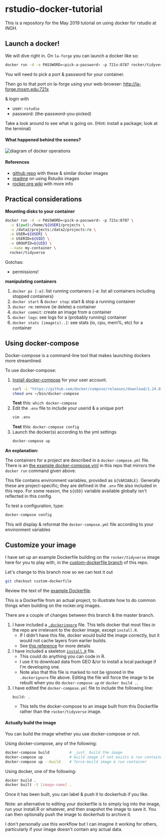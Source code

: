 # rstudio-docker-tutorial

This is a repository for the May 2019 tutorial on using docker for rstudio at INGH.

## Launch a docker!

We will dive right in. On `la-forge` you can launch a docker like so:

```sh
docker run -d -e PASSWORD=<pick-a-password> -p 721x:8787 rocker/tidyverse
```

You will need to pick a port & password for your container.

Then go to that port on la-forge using your web-browser: http://la-forge.mssm.edu:721x 

& login with 

   - user: `rstudio`
   - password: (the-password-you-picked)

Take a look around to see what is going on. (Hint: install a package; look at the terminal)

#### What happened behind the scenes?

![diagram of docker operations](https://user-images.githubusercontent.com/923453/57944788-1264a200-78a6-11e9-8da2-807f5600d20e.png)

#### References

   - [github repo](https://github.com/rocker-org/rocker-versioned) with these & similar docker images
   - [readme](https://github.com/rocker-org/rocker-versioned/blob/master/rstudio/README.md) on using Rstudio images
   - [rocker.org wiki](https://github.com/rocker-org/rocker/wiki) with more info

## Practical considerations

**Mounting disks to your container**

```sh
docker run -d -e PASSWORD=<pick-a-password> -p 721x:8787 \
  -v $(pwd):/home/${USER}/projects \
  -v /data2/projects:/data2/projects:ro \
  -e USER=${USER} \
  -e USERID=${UID} \
  -e GROUPID=${UID} \
  --name my-container \
  rocker/tidyverse
```

Gotchas:
   - permissions!
   
**manipulating containers**

1. `docker ps [-a]`: list running containers (-a: list all containers including stopped containers)
2. `docker start` & `docker stop`: start & stop a running container
3. `docker rm`: remove (ie delete) a container
4. `docker commit`: create an image from a container
5. `docker logs`: see logs for a (probably running) container
6. `docker stats [image(s)..]`: see stats (io, cpu, mem%, etc) for a container

## Using docker-compose

Docker-compose is a command-line tool that makes launching dockers more streamlined.

To use docker-compose:

1. [Install docker-compose](https://docs.docker.com/compose/install/) for your user account.
    ```sh
    curl -L "https://github.com/docker/compose/releases/download/1.24.0/docker-compose-$(uname -s)-$(uname -m)" -o ~/bin/docker-compose
    chmod u+x ~/bin/docker-compose
    ```
   **Test** this: `which docker-compose`
2. Edit the `.env` file to include your userid & a unique port
    ```sh
    vim .env
    ```
    **Test** this: `docker-compose config`
3. Launch the docker(s) according to the yml settings
   ```sh
   docker-compose up
   ```

**An explanation:**

The containers for a project are described in a `docker-compose.yml` file. There is an [the example docker-compose.yml](docker-compose.yml) in this repo that mirrors the `docker run` command given above.

This file contains environment variables, provided as `${VARIABLE}`. Generally these are project-specific; they are defined in the `.env` file also included in this repo. For some reason, the `${UID}` variable available globally isn't reflected in this config.

To test a configuration, type:
```sh
docker-compose config
```

This will display & reformat the `docker-compose.yml` file according to your environment variables

## Customize your image

I have set up an example Dockerfile building on the `rocker/tidyverse` image here for you to play with, in the [custom-dockerfile branch](https://github.com/DudleyLab/rstudio-docker-tutorial/tree/custom-dockerfile) of this repo.

Let's change to this branch now so we can test it out

```sh
git checkout custom-dockerfile
``` 

Review the text of the [example Dockerfile](https://github.com/DudleyLab/rstudio-docker-tutorial/blob/custom-dockerfile/Dockerfile). 

This is a Dockerfile from an actual project, to illustrate how to do common things when building on the rocker.org images.

There are a couple of changes between this branch & the master branch. 

1. I have included a [`.dockerignore`](https://github.com/DudleyLab/rstudio-docker-tutorial/blob/7dd80c4be4888face3476397c0532660797ea8bf/.dockerignore) file. This tells docker that most files in the repo are irrelevant to the docker image, except `install.R`. 
    - If I didn't have this file, docker would build the image correctly, but it would not cache layers from earlier builds.
    - See [this reference](https://codefresh.io/docker-tutorial/not-ignore-dockerignore/) for more details 
2. I have included a skeleton [`install.R`](https://github.com/DudleyLab/rstudio-docker-tutorial/blob/7dd80c4be4888face3476397c0532660797ea8bf/install.R) file.
    - This could do anything you can code in R.
    - I use it to download data from GEO &/or to install a local package if I'm developing one.
    - Note also that this file is marked to not be ignored in the `.dockerignore` file above. Editing the file will force the image to be rebuilt when you do `docker-compose up` or `docker build .`.
3. I have edited the `docker-compose.yml` file to include the following line:
    ```
    build: .
    ```
    - This tells the docker-compose to an image built from this Dockerfile rather than the `rocker/tidyverse` image.

#### Actually build the image

You can build the image whether you use docker-compose or not. 

Using docker-compose, any of the following:

```sh
docker-compose build         # _just_ build the image
docker-compose up            # build image if not exists & run container
docker-compose up --build    # force-build image & run container
```

Using docker, one of the following:

```sh
docker build .
docker built -t [image-name] .
```

Once it has been built, you can label & push it to dockerhub if you like.

Note: an alternative to editing your dockerfile is to simply log into the image, run your install.R or whatever, and then snapshot the image to save it. You can then optionally push the image to dockerhub to archive it. 

I don't personally use this workflow but I can imagine it working for others, particularly if your image doesn't contain any actual data.
